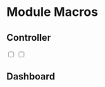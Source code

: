 <!--
attribute: 
version:  0.0.1
language: en
narrator: UK English Female
title: Module Macros for Car dashboard
comment:  This is placeholder module to save macros used in other modules.

@version_history 

@end

script: http://localhost:8000/_can_hacking/html5-canvas-speedometer/js/fraction.min.js
script: http://localhost:8000/_can_hacking/html5-canvas-speedometer/js/speedometer2.js

@onload
window.turnSignalsStates = {
        'left':  true,
        'right': true
    }
    
window.iconsStates = {
        // main circle
        'dippedBeam': 1,
        'brake':      1,
        'drift':      1,
        'highBeam':   1,
        'lock':       1,
        'seatBelt':   1,
        'engineTemp': 2,
        'stab':       1,
        'abs':        1,
        // right circle
        'gas':        2,
        'trunk':      1,
        'bonnet':     1,
        'doors':      1,
        // left circle
        'battery':    2,
        'oil':        2,
        'engineFail': 2
    }

window.speed = 0.0;
window.gas = 0.5;
window.mileage = 12345;
window.tacho = 0.5;

window.update_dash = function()
{
    window.Dashboard.draw( document.getElementById("canvas"), window.speed, window.tacho, window.gas, window.mileage, window.turnSignalsStates, window.iconsStates );
}
@end
-->

# Module Macros

## Controller

<input type="checkbox" id="left">
<input type="checkbox" id="right" value="1">

<script>
let sendSignalMsg = function()
{
    console.log("Sending signal message");

    let data = ( document.getElementById('left').checked ? (1 << 6) : 0 ) +
               ( document.getElementById('right').checked ? (1 << 5) : 0 );

    window.connection.send( "can-send", [660, data] );
}

document.getElementById('left').addEventListener('click', sendSignalMsg);
document.getElementById('right').addEventListener('click', sendSignalMsg);
</script>

## Dashboard

<div id="speedometer">
<div style="display: none;"><img id="sprite" src="http://localhost:8000/_can_hacking/html5-canvas-speedometer/assets/icons.svg"></div>
<canvas id="canvas" width="425" height="210"></canvas>
</div>

<script>
    setTimeout(function()
    {
        if( window.Dashboard === undefined )
            send.lia( "Waiting for Dashboard module to load" );
        else
        {
            window.update_dash();
            "LIA: clear"
        }
    }, 1000/16);

    window.connection.on('can-recv', function(data) 
    {
        if( data[0] == 660 ) // ENGINE_DATA
        {
            window.turnSignalsStates.left = data[1] & (1 << 6);
            window.turnSignalsStates.right = data[1] & (1 << 5);
        }
        
    });

    "LIA: wait"
</script>
